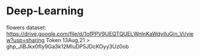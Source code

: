 # Deep-Learning
flowers dataset: https://drive.google.com/file/d/1ofPPV9UEQTQUELWnlnKaWdyIluGin_Vi/view?usp=sharing
Token 13Aug,21 > 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